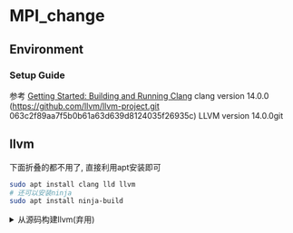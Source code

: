 # MPI_change

## Environment
### Setup Guide
参考 [Getting Started: Building and Running Clang](https://clang.llvm.org/get_started.html)
clang version 14.0.0 (https://github.com/llvm/llvm-project.git 063c2f89aa7f5b0b61a63d639d8124035f26935c)
LLVM version 14.0.0git


## llvm

下面折叠的都不用了, 直接利用apt安装即可
```bash
sudo apt install clang lld llvm
# 还可以安装ninja
sudo apt install ninja-build

```

<details>
  <summary>从源码构建llvm(弃用)</summary>
    参考
    1. [Getting Started with the LLVM System](https://llvm.org/docs/GettingStarted.html#getting-the-source-code-and-building-llvm)
    2. [构建clang](https://mirrors.gitcode.host/FuchsiaOS/FuchsiaOS-docs-zh_CN/development/build/toolchain.html)

    步骤

    1. 浅克隆并使用release/13分支
        `git clone --depth 1 -b release/13.x https://github.com/llvm/llvm-project.git`
    2. 使用`ninja`      
        `sudo apt install ninja-build`
    3. 或许先安装build好的clang和lld可以帮助build
        `sudo apt install clang lld`
    4. build 先构建一次, 或许之后要加上enable_lld再构建一次
        ```bash
        cd llvm-project
        mkdir build && cd build

        cmake -G Ninja -DLLVM_ENABLE_PROJECTS="llvm"  -DLLVM_TARGETS_TO_BUILD="X86, ARM"  -DLLVM_ENABLE_LLD=ON  ../llvm

        cmake --build .

        ```
</details>



